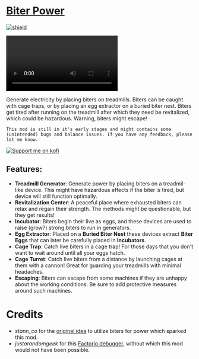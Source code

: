 # [Biter Power](https://mods.factorio.com/mod/biter-power)

[![shield](https://img.shields.io/badge/dynamic/json?color=orange&label=Factorio&query=downloads_count&suffix=%20downloads&url=https%3A%2F%2Fmods.factorio.com%2Fapi%2Fmods%2Fbiter-power)](https://mods.factorio.com/mod/biter-power)

![](https://i.imgur.com/vesO4dr.mp4)

Generate electricity by placing biters on treadmills. Biters can be caught with cage traps, or by placing an egg extractor on a buried biter nest. Biters get tired after running on the treadmill after which they need be revitalized, which could be hazardous. Warning, biters might escape!

`This mod is still in it's early stages and might contains some (unintended) bugs and balance issues. If you have any feedback, please let me know.`

[![Support me on kofi](https://www.ko-fi.com/img/githubbutton_sm.svg)](https://ko-fi.com/stringweasel)

## Features:

- **Treadmill Generator**: Generate power by placing biters on a treadmil-like device. This might have hazardous effects if the biter is tired, but device will still function optimally.
- **Revitalization Center**: A peaceful place where exhausted biters can relax and regain their strength. The methods might be questionable, but they get results!
- **Incubator**: Biters begin their live as eggs, and these devices are used to raise (grow?) strong biters to run in generators.
- **Egg Extractor**: Placed on a **Buried Biter Nest** these devices extract **Biter Eggs** that can later be carefully placed in **Incubators**.
- **Cage Trap**: Catch live biters in a cage trap! For those days that you don't want to wait around until all your eggs hatch.
- **Cage Turret**: Catch live biters from a distance by launching cages at them with a cannon! Great for guarding your treadmills with minimal headaches.
- **Escaping**: Biters can escape from some machines if they are unhappy about the working conditions. Be sure to add protective measures around such machines.


# Credits
-  _stann_co_ for the [original idea](https://forums.factorio.com/103767) to utilize biters for power which sparked this mod.
- _justarandomgeek_ for this [Factorio debugger](https://marketplace.visualstudio.com/items?itemName=justarandomgeek.factoriomod-debug), without which this mod would not have been possible.
